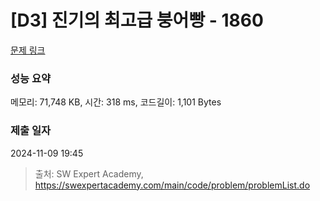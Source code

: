 # [D3] 진기의 최고급 붕어빵 - 1860 

[문제 링크](https://swexpertacademy.com/main/code/problem/problemDetail.do?contestProbId=AV5LsaaqDzYDFAXc) 

### 성능 요약

메모리: 71,748 KB, 시간: 318 ms, 코드길이: 1,101 Bytes

### 제출 일자

2024-11-09 19:45



> 출처: SW Expert Academy, https://swexpertacademy.com/main/code/problem/problemList.do